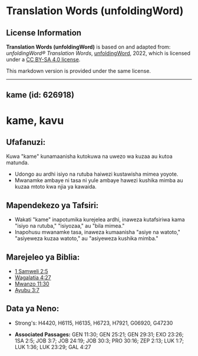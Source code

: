 # Translation Words (unfoldingWord)

## License Information

**Translation Words (unfoldingWord)** is based on and adapted from: _unfoldingWord® Translation Words_, [unfoldingWord](https://unfoldingword.org/utw), 2022, which is licensed under a [CC BY-SA 4.0 license](https://creativecommons.org/licenses/by-sa/4.0/legalcode.en).

This markdown version is provided under the same license.



--------------------------------

## kame (id: 626918)

kame, kavu
==========

Ufafanuzi:
----------

Kuwa "kame" kunamaanisha kutokuwa na uwezo wa kuzaa au kutoa matunda.

* Udongo au ardhi isiyo na rutuba haiwezi kustawisha mimea yoyote.
* Mwanamke ambaye ni tasa ni yule ambaye hawezi kushika mimba au kuzaa mtoto kwa njia ya kawaida.

Mapendekezo ya Tafsiri:
-----------------------

* Wakati "kame" inapotumika kurejelea ardhi, inaweza kutafsiriwa kama "isiyo na rutuba," "isiyozaa," au "bila mimea."
* Inapohusu mwanamke tasa, inaweza kumaanisha "asiye na watoto," "asiyeweza kuzaa watoto," au "asiyeweza kushika mimba."

Marejeleo ya Biblia:
--------------------

* [1 Samweli 2:5](https://ref.ly/1Sam2:5)
* [Wagalatia 4:27](https://ref.ly/Gal4:27)
* [Mwanzo 11:30](https://ref.ly/Gen11:30)
* [Ayubu 3:7](https://ref.ly/Job3:7)

Data ya Neno:
-------------

* Strong's: H4420, H6115, H6135, H6723, H7921, G06920, G47230

* **Associated Passages:** GEN 11:30; GEN 25:21; GEN 29:31; EXO 23:26; 1SA 2:5; JOB 3:7; JOB 24:19; JOB 30:3; PRO 30:16; ZEP 2:13; LUK 1:7; LUK 1:36; LUK 23:29; GAL 4:27

